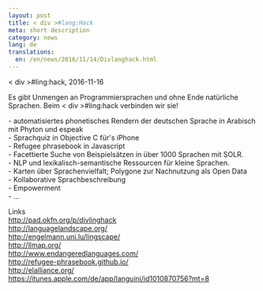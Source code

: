 ```yaml
---
layout: post
title: < div >#lang:Hack
meta: short description
category: news
lang: de
translations:
  en: /en/news/2016/11/14/Divlanghack.html
---
```

< div >#ling:hack, 2016-11-16

Es gibt Unmengen an Programmiersprachen und ohne Ende natürliche Sprachen. Beim < div >#ling:hack verbinden wir sie!

<!--more--> 
<p>
- automatisiertes phonetisches Rendern der deutschen Sprache in Arabisch mit Phyton und espeak<br>
- Sprachquiz in Objective C für's iPhone<br>
- Refugee phrasebook in Javascript<br>
- Facettierte Suche von Beispielsätzen in über 1000 Sprachen mit SOLR.<br>
- NLP und lexikalisch-semantische Ressourcen für kleine Sprachen.<br>
- Karten über Sprachenvielfalt; Polygone zur Nachnutzung als Open Data<br>
- Kollaborative Sprachbeschreibung<br>
- Empowerment<br>
- ...<br>
</p>
	
Links<br>
http://pad.okfn.org/p/divlinghack<br>
http://languagelandscape.org/<br>
http://engelmann.uni.lu/lingscape/<br>
http://llmap.org/<br>
http://www.endangeredlanguages.com/<br>
http://refugee-phrasebook.github.io/<br>
http://elalliance.org/<br>
https://itunes.apple.com/de/app/languini/id1010870756?mt=8<br>
